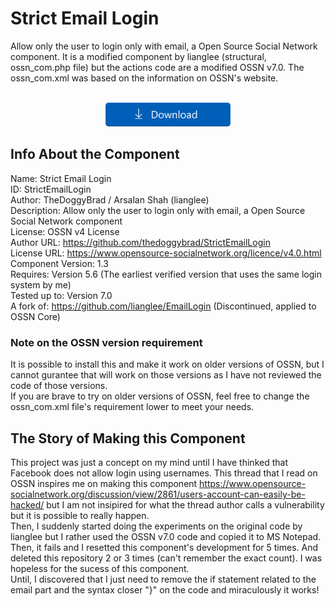 # Strict Email Login
Allow only the user to login only with email, a Open Source Social Network component. It is a modified component by lianglee (structural, ossn_com.php file) but the actions code are a modified OSSN v7.0. The ossn_com.xml was based on the information on OSSN's website.
<br>
<br>
<div align="center">
<a href="https://github.com/thedoggybrad/StrictEmailLogin/releases/download/1.3/StrictEmailLogin.zip">
         <img src="https://raw.githubusercontent.com/thedoggybrad/thedoggybrad/main/download.png" width="200">
    </a></div>

## Info About the Component
Name: Strict Email Login
<br>
ID: StrictEmailLogin
<br>
Author: TheDoggyBrad / Arsalan Shah (lianglee)
<br>
Description: Allow only the user to login only with email, a Open Source Social Network component
<br>
License: OSSN v4 License
<br>
Author URL: https://github.com/thedoggybrad/StrictEmailLogin
<br>
License URL: https://www.opensource-socialnetwork.org/licence/v4.0.html
<br>
Component Version: 1.3
<br>
Requires: Version 5.6 (The earliest verified version that uses the same login system by me)
<br>
Tested up to: Version 7.0
<br>
A fork of: https://github.com/lianglee/EmailLogin (Discontinued, applied to OSSN Core)

### Note on the OSSN version requirement
It is possible to install this and make it work on older versions of OSSN, but I cannot gurantee that will work on those versions as I have not reviewed the code of those versions.
<br>
If you are brave to try on older versions of OSSN, feel free to change the ossn_com.xml file's requirement lower to meet your needs.

## The Story of Making this Component
This project was just a concept on my mind until I have thinked that Facebook does not allow login using usernames. This thread that I read on OSSN inspires me on making this component https://www.opensource-socialnetwork.org/discussion/view/2861/users-account-can-easily-be-hacked/ but I am not insipired for what the thread author calls a vulnerability but it is possible to really happen.
<br>
Then, I suddenly started doing the experiments on the original code by lianglee but I rather used the OSSN v7.0 code and copied it to MS Notepad.
<br>
Then, it fails and I resetted this component's development for 5 times. And deleted this repository 2 or 3 times (can't remember the exact count). I was hopeless for the sucess of this component.
<br>
Until, I discovered that I just need to remove the if statement related to the email part and the syntax closer "}" on the code and miraculously it works!



